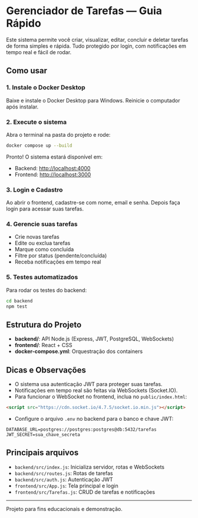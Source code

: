 # Gerenciador de Tarefas — Guia Rápido

Este sistema permite você criar, visualizar, editar, concluir e deletar tarefas de forma simples e rápida. Tudo protegido por login, com notificações em tempo real e fácil de rodar.

## Como usar

### 1. Instale o Docker Desktop

Baixe e instale o Docker Desktop para Windows. Reinicie o computador após instalar.

### 2. Execute o sistema

Abra o terminal na pasta do projeto e rode:

```sh
docker compose up --build
```

Pronto! O sistema estará disponível em:

- Backend: [http://localhost:4000](http://localhost:4000)
- Frontend: [http://localhost:3000](http://localhost:3000)

### 3. Login e Cadastro

Ao abrir o frontend, cadastre-se com nome, email e senha. Depois faça login para acessar suas tarefas.

### 4. Gerencie suas tarefas

- Crie novas tarefas
- Edite ou exclua tarefas
- Marque como concluída
- Filtre por status (pendente/concluída)
- Receba notificações em tempo real

### 5. Testes automatizados

Para rodar os testes do backend:

```sh
cd backend
npm test
```

## Estrutura do Projeto

- **backend/**: API Node.js (Express, JWT, PostgreSQL, WebSockets)
- **frontend/**: React + CSS
- **docker-compose.yml**: Orquestração dos containers

## Dicas e Observações

- O sistema usa autenticação JWT para proteger suas tarefas.
- Notificações em tempo real são feitas via WebSockets (Socket.IO).
- Para funcionar o WebSocket no frontend, inclua no `public/index.html`:

```html
<script src="https://cdn.socket.io/4.7.5/socket.io.min.js"></script>
```

- Configure o arquivo `.env` no backend para o banco e chave JWT:

```
DATABASE_URL=postgres://postgres:postgres@db:5432/tarefas
JWT_SECRET=sua_chave_secreta
```

## Principais arquivos

- `backend/src/index.js`: Inicializa servidor, rotas e WebSockets
- `backend/src/routes.js`: Rotas de tarefas
- `backend/src/auth.js`: Autenticação JWT
- `frontend/src/App.js`: Tela principal e login
- `frontend/src/Tarefas.js`: CRUD de tarefas e notificações

---

Projeto para fins educacionais e demonstração.
